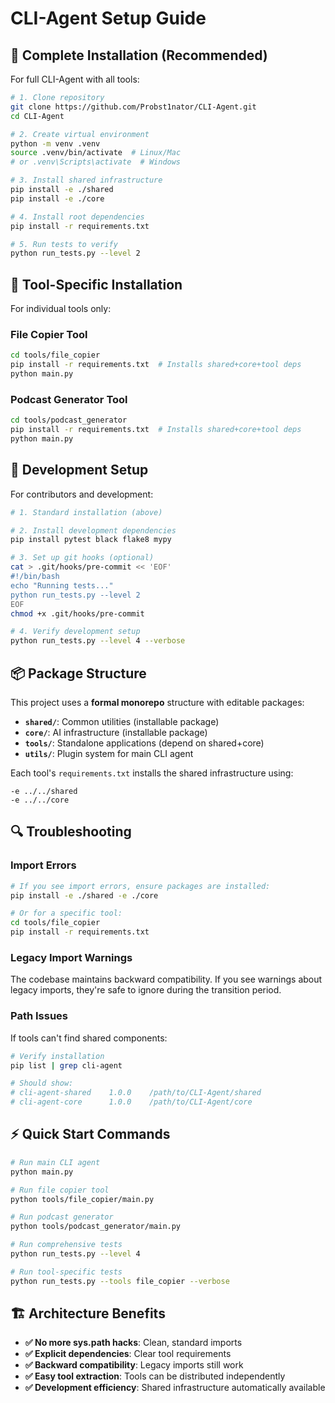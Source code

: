 # CLI-Agent Setup Guide

## 🚀 **Complete Installation (Recommended)**

For full CLI-Agent with all tools:

```bash
# 1. Clone repository
git clone https://github.com/Probst1nator/CLI-Agent.git
cd CLI-Agent

# 2. Create virtual environment
python -m venv .venv
source .venv/bin/activate  # Linux/Mac
# or .venv\Scripts\activate  # Windows

# 3. Install shared infrastructure
pip install -e ./shared
pip install -e ./core

# 4. Install root dependencies
pip install -r requirements.txt

# 5. Run tests to verify
python run_tests.py --level 2
```

## 🔧 **Tool-Specific Installation**

For individual tools only:

### **File Copier Tool**
```bash
cd tools/file_copier
pip install -r requirements.txt  # Installs shared+core+tool deps
python main.py
```

### **Podcast Generator Tool**
```bash
cd tools/podcast_generator  
pip install -r requirements.txt  # Installs shared+core+tool deps
python main.py
```

## 🔄 **Development Setup**

For contributors and development:

```bash
# 1. Standard installation (above)

# 2. Install development dependencies
pip install pytest black flake8 mypy

# 3. Set up git hooks (optional)
cat > .git/hooks/pre-commit << 'EOF'
#!/bin/bash
echo "Running tests..."
python run_tests.py --level 2
EOF
chmod +x .git/hooks/pre-commit

# 4. Verify development setup
python run_tests.py --level 4 --verbose
```

## 📦 **Package Structure**

This project uses a **formal monorepo** structure with editable packages:

- **`shared/`**: Common utilities (installable package)
- **`core/`**: AI infrastructure (installable package)  
- **`tools/`**: Standalone applications (depend on shared+core)
- **`utils/`**: Plugin system for main CLI agent

Each tool's `requirements.txt` installs the shared infrastructure using:
```
-e ../../shared
-e ../../core
```

## 🔍 **Troubleshooting**

### **Import Errors**
```bash
# If you see import errors, ensure packages are installed:
pip install -e ./shared -e ./core

# Or for a specific tool:
cd tools/file_copier
pip install -r requirements.txt
```

### **Legacy Import Warnings**
The codebase maintains backward compatibility. If you see warnings about legacy imports, they're safe to ignore during the transition period.

### **Path Issues**
If tools can't find shared components:
```bash
# Verify installation
pip list | grep cli-agent

# Should show:
# cli-agent-shared    1.0.0    /path/to/CLI-Agent/shared
# cli-agent-core      1.0.0    /path/to/CLI-Agent/core
```

## ⚡ **Quick Start Commands**

```bash
# Run main CLI agent
python main.py

# Run file copier tool
python tools/file_copier/main.py

# Run podcast generator
python tools/podcast_generator/main.py

# Run comprehensive tests
python run_tests.py --level 4

# Run tool-specific tests
python run_tests.py --tools file_copier --verbose
```

## 🏗️ **Architecture Benefits**

- **✅ No more sys.path hacks**: Clean, standard imports
- **✅ Explicit dependencies**: Clear tool requirements  
- **✅ Backward compatibility**: Legacy imports still work
- **✅ Easy tool extraction**: Tools can be distributed independently
- **✅ Development efficiency**: Shared infrastructure automatically available